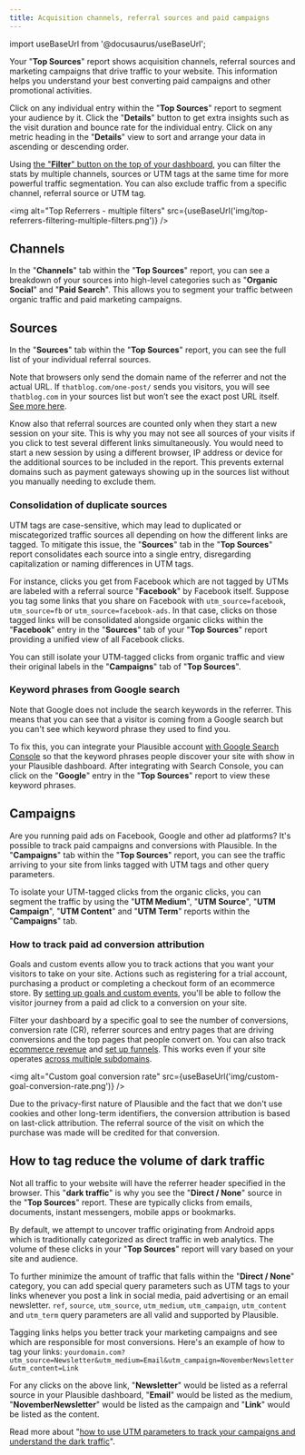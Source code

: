 ```yaml
---
title: Acquisition channels, referral sources and paid campaigns 
--- 
```


import useBaseUrl from '@docusaurus/useBaseUrl';

Your "**Top Sources**" report shows acquisition channels, referral sources and marketing campaigns that drive traffic to your website. This information helps you understand your best converting paid campaigns and other promotional activities.

Click on any individual entry within the "**Top Sources**" report to segment your audience by it. Click the "**Details**" button to get extra insights such as the visit duration and bounce rate for the individual entry. Click on any metric heading in the "**Details**" view to sort and arrange your data in ascending or descending order.

Using [the "**Filter**" button on the top of your dashboard](filters-segments.md), you can filter the stats by multiple channels, sources or UTM tags at the same time for more powerful traffic segmentation. You can also exclude traffic from a specific channel, referral source or UTM tag.

<img alt="Top Referrers - multiple filters" src={useBaseUrl('img/top-referrers-filtering-multiple-filters.png')} />

## Channels

In the "**Channels**" tab within the "**Top Sources**" report, you can see a breakdown of your sources into high-level categories such as "**Organic Social**" and "**Paid Search**". This allows you to segment your traffic between organic traffic and paid marketing campaigns.

## Sources

In the "**Sources**" tab within the "**Top Sources**" report, you can see the full list of your individual referral sources.

Note that browsers only send the domain name of the referrer and not the actual URL. If `thatblog.com/one-post/` sends you visitors, you will see `thatblog.com` in your sources list but won’t see the exact post URL itself. [See more here](https://plausible.io/blog/referrer-policy).

Know also that referral sources are counted only when they start a new session on your site. This is why you may not see all sources of your visits if you click to test several different links simultaneously. You would need to start a new session by using a different browser, IP address or device for the additional sources to be included in the report. This prevents external domains such as payment gateways showing up in the sources list without you manually needing to exclude them.

### Consolidation of duplicate sources

UTM tags are case-sensitive, which may lead to duplicated or miscategorized traffic sources all depending on how the different links are tagged. To mitigate this issue, the "**Sources**" tab in the "**Top Sources**" report consolidates each source into a single entry, disregarding capitalization or naming differences in UTM tags.

For instance, clicks you get from Facebook which are not tagged by UTMs are labeled with a referral source "**Facebook**" by Facebook itself. Suppose you tag some links that you share on Facebook with `utm_source=facebook`, `utm_source=fb` or `utm_source=facebook-ads`. In that case, clicks on those tagged links will be consolidated alongside organic clicks within the "**Facebook**" entry in the "**Sources**" tab of your "**Top Sources**" report providing a unified view of all Facebook clicks.

You can still isolate your UTM-tagged clicks from organic traffic and view their original labels in the "**Campaigns**" tab of "**Top Sources**".

### Keyword phrases from Google search

Note that Google does not include the search keywords in the referrer. This means that you can see that a visitor is coming from a Google search but you can't see which keyword phrase they used to find you. 

To fix this, you can integrate your Plausible account [with Google Search Console](google-search-console-integration.md) so that the keyword phrases people discover your site with show in your Plausible dashboard. After integrating with Search Console, you can click on the "**Google**" entry in the "**Top Sources**" report to view these keyword phrases.

## Campaigns 

Are you running paid ads on Facebook, Google and other ad platforms? It's possible to track paid campaigns and conversions with Plausible. In the "**Campaigns**" tab within the "**Top Sources**" report, you can see the traffic arriving to your site from links tagged with UTM tags and other query parameters.

To isolate your UTM-tagged clicks from the organic clicks, you can segment the traffic by using the "**UTM Medium**", "**UTM Source**", "**UTM Campaign**", "**UTM Content**" and "**UTM Term**" reports within the "**Campaigns**" tab.

### How to track paid ad conversion attribution

Goals and custom events allow you to track actions that you want your visitors to take on your site. Actions such as registering for a trial account, purchasing a product or completing a checkout form of an ecommerce store. By [setting up goals and custom events](goal-conversions.md), you'll be able to follow the visitor journey from a paid ad click to a conversion on your site. 

Filter your dashboard by a specific goal to see the number of conversions, conversion rate (CR), referrer sources and entry pages that are driving conversions and the top pages that people convert on. You can also track [ecommerce revenue](ecommerce-revenue-tracking.md) and [set up funnels](funnel-analysis.md). This works even if your site operates [across multiple subdomains](subdomain-hostname-filter.md).

<img alt="Custom goal conversion rate" src={useBaseUrl('img/custom-goal-conversion-rate.png')} />

Due to the privacy-first nature of Plausible and the fact that we don't use cookies and other long-term identifiers, the conversion attribution is based on last-click attribution. The referral source of the visit on which the purchase was made will be credited for that conversion. 

## How to tag reduce the volume of dark traffic

Not all traffic to your website will have the referrer header specified in the browser. This "**dark traffic**" is why you see the "**Direct / None**" source in the "**Top Sources**" report. These are typically clicks from emails, documents, instant messengers, mobile apps or bookmarks.

By default, we attempt to uncover traffic originating from Android apps which is traditionally categorized as direct traffic in web analytics. The volume of these clicks in your "**Top Sources**" report will vary based on your site and audience.

To further minimize the amount of traffic that falls within the "**Direct / None**" category, you can add special query parameters such as UTM tags to your links whenever you post a link in social media, paid advertising or an email newsletter. `ref`, `source`, `utm_source`, `utm_medium`, `utm_campaign`, `utm_content` and `utm_term` query parameters are all valid and supported by Plausible.

Tagging links helps you better track your marketing campaigns and see which are responsible for most conversions. Here's an example of how to tag your links: `yourdomain.com?utm_source=Newsletter&utm_medium=Email&utm_campaign=NovemberNewsletter&utm_content=Link`

For any clicks on the above link, "**Newsletter**" would be listed as a referral source in your Plausible dashboard, "**Email**" would be listed as the medium, "**NovemberNewsletter**" would be listed as the campaign and "**Link**" would be listed as the content. 

Read more about "[how to use UTM parameters to track your campaigns and understand the dark traffic](https://plausible.io/blog/utm-tracking-tags)".
